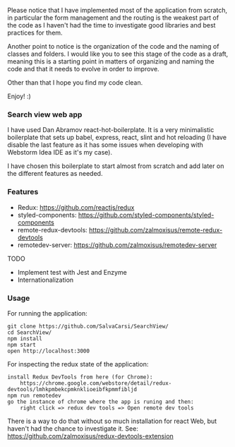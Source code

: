 Please notice that I have implemented most of the application from scratch, in particular the form management and the routing is the weakest part of the code as I haven't had the time to investigate good libraries and best practices for them. 

Another point to notice is the organization of the code and the naming of classes and folders. I would like you to see this stage of the code as a draft, meaning this is a starting point in matters of organizing and naming the code and that it needs to evolve in order to improve. 

Other than that I hope you find my code clean. 

Enjoy! :)

### Search view web app

I have used Dan Abramov react-hot-boilerplate. It is a very minimalistic boilerplate that sets up babel, express, react, slint and hot reloading (I have disable the last feature as it has some issues when developing with Webstorm Idea IDE as it's my case). 

I have chosen this boilerplate to start almost from scratch and add later on the different features as needed.

### Features

- Redux: https://github.com/reactjs/redux
- styled-components: https://github.com/styled-components/styled-components
- remote-redux-devtools: https://github.com/zalmoxisus/remote-redux-devtools
- remotedev-server: https://github.com/zalmoxisus/remotedev-server

TODO 
- Implement test with Jest and Enzyme
- Internationalization

### Usage

For running the application:

```
git clone https://github.com/SalvaCarsi/SearchView/
cd SearchView/
npm install
npm start
open http://localhost:3000
```

For inspecting the redux state of the application: 

```
install Redux DevTools from here (for Chrome): 
    https://chrome.google.com/webstore/detail/redux-devtools/lmhkpmbekcpmknklioeibfkpmmfibljd
npm run remotedev
go the instance of chrome where the app is runing and then: 
    right click => redux dev tools => Open remote dev tools
```

There is a way to do that without so much installation for react Web, but haven't had the chance to investigate it.
See: https://github.com/zalmoxisus/redux-devtools-extension
